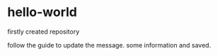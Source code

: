 # hello-world
firstly created repository

follow the guide to update the message. some information and saved.
